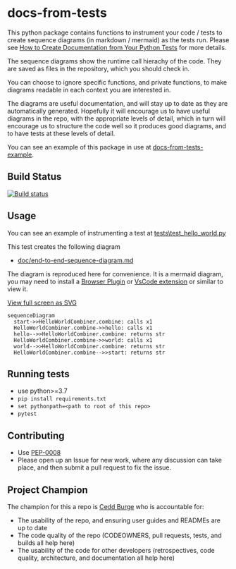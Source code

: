 # docs-from-tests

This python package contains functions to instrument your code / tests to create sequence diagrams (in markdown / mermaid) as the tests run. Please see [How to Create Documentation from Your Python Tests](https://www.freecodecamp.org/news/how-to-create-documentation-from-your-python-tests/) for more details.

The sequence diagrams show the runtime call hierachy of the code. They are saved as files in the repository, which you should check in. 

You can choose to ignore specific functions, and private functions, to make diagrams readable in each context you are interested in. 

The diagrams are useful documentation, and will stay up to date as they are automatically generated. Hopefully it will encourage us to have useful diagrams in the repo, with the appropriate levels of detail, which in turn will encourage us to structure the code well so it produces good diagrams, and to  have tests at these levels of detail. 

You can see an example of this package in use at [docs-from-tests-example](https://github.com/ceddlyburge/docs-from-tests-example).

## Build Status

[![Build status](https://ci.appveyor.com/api/projects/status/h22ya2rrsl8bc4pt?svg=true)](https://ci.appveyor.com/project/RESSoftwareTeam/docs-from-tests)

## Usage

You can see an example of instrumenting a test at [tests\test_hello_world.py](tests\test_hello_world.py)

This test creates the following diagram 

- [doc/end-to-end-sequence-diagram.md](doc/end-to-end-sequence-diagram.md)

The diagram is reproduced here for convenience. It is a mermaid diagram, you may need to install a [Browser Plugin](https://github.com/BackMarket/github-mermaid-extension) or [VsCode extension](https://marketplace.visualstudio.com/items?itemName=bierner.markdown-mermaid) or similar to view it.

[View full screen as SVG](https://mermaid.ink/svg/c2VxdWVuY2VEaWFncmFtCiAgc3RhcnQtPj5IZWxsb1dvcmxkQ29tYmluZXIuY29tYmluZTogY2FsbHMgeDEKICBIZWxsb1dvcmxkQ29tYmluZXIuY29tYmluZS0+PmhlbGxvOiBjYWxscyB4MQogIGhlbGxvLS0+PkhlbGxvV29ybGRDb21iaW5lci5jb21iaW5lOiByZXR1cm5zIHN0cgogIEhlbGxvV29ybGRDb21iaW5lci5jb21iaW5lLT4+d29ybGQ6IGNhbGxzIHgxCiAgd29ybGQtLT4+SGVsbG9Xb3JsZENvbWJpbmVyLmNvbWJpbmU6IHJldHVybnMgc3RyCiAgSGVsbG9Xb3JsZENvbWJpbmVyLmNvbWJpbmUtLT4+c3RhcnQ6IHJldHVybnMgc3RyCg==)        

```mermaid
sequenceDiagram
  start->>HelloWorldCombiner.combine: calls x1
  HelloWorldCombiner.combine->>hello: calls x1
  hello-->>HelloWorldCombiner.combine: returns str
  HelloWorldCombiner.combine->>world: calls x1
  world-->>HelloWorldCombiner.combine: returns str
  HelloWorldCombiner.combine-->>start: returns str
```


## Running tests

- use python>=3.7
- `pip install requirements.txt`
- `set pythonpath=<path to root of this repo>`
- `pytest`

## Contributing

- Use [PEP-0008](https://www.python.org/dev/peps/pep-0008/)
- Please open up an Issue for new work, where any discussion can take place, and then submit a pull request to fix the issue.

## Project Champion

The champion for this a repo is [Cedd Burge](cedd.burge@res-group.com) who is accountable for:

- The usability of the repo, and ensuring user guides and READMEs are up to date
- The code quality of the repo (CODEOWNERS, pull requests, tests, and builds all help here)
- The usability of the code for other developers (retrospectives, code quality, architecture, and documentation all help here)
